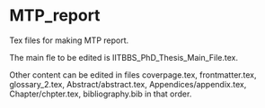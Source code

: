 # MTP_report
Tex files for making MTP report.

The main fle to be edited is IITBBS_PhD_Thesis_Main_File.tex.

Other content can be edited in files coverpage.tex, frontmatter.tex, glossary_2.tex, Abstract/abstract.tex, Appendices/appendix<number>.tex, Chapter<number>/chpter<number>.tex, bibliography.bib in that order.
